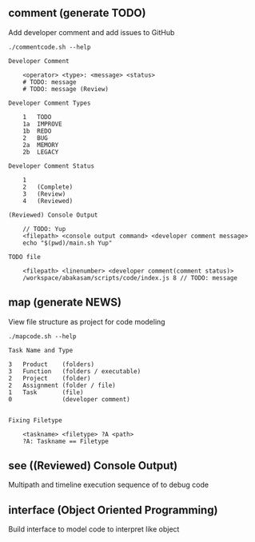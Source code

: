 ## comment (generate TODO)
Add developer comment and add issues to GitHub

	./commentcode.sh --help

	Developer Comment

		<operator> <type>: <message> <status>
		# TODO: message
		# TODO: message (Review)

	Developer Comment Types
	
		1	TODO
		1a	IMPROVE	
		1b	REDO	
		2	BUG		
		2a	MEMORY	
		2b	LEGACY	

	Developer Comment Status
	
		1	
		2	(Complete)
		3	(Review)
		4	(Reviewed)

	(Reviewed) Console Output

		// TODO: Yup
		<filepath> <console output command> <developer comment message>
		echo "$(pwd)/main.sh Yup"

	TODO file

		<filepath> <linenumber> <developer comment(comment status)>
		/workspace/abakasam/scripts/code/index.js 8 // TODO: message

## map (generate NEWS)
View file structure as project for code modeling

	./mapcode.sh --help

	Task Name and Type
	
	3	Product    (folders)
	3	Function   (folders / executable)
	2	Project    (folder)              
	2	Assignment (folder / file)                
	1	Task       (file)
	0			   (developer comment)	


	Fixing Filetype

		<taskname> <filetype> ?A <path>
		?A: Taskname == Filetype

## see ((Reviewed) Console Output)
Multipath and timeline execution sequence of to debug code

## interface (Object Oriented Programming)
Build interface to model code to interpret like object
